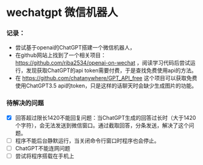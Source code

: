 #  wechatgpt 微信机器人
### 记录：
* 尝试基于openai的ChatGPT搭建一个微信机器人，
* 在github网站上找到了一个相关项目：https://github.com/riba2534/openai-on-wechat ，阅读学习代码后尝试运行，发现获取ChatGPT的api token需要付费，于是查找免费使用api的方法。
* 在 https://github.com/chatanywhere/GPT_API_free 这个项目可以获取免费使用ChatGPT3.5 api的token，只是这样的话聊天时会缺少生成图片的功能。

### 待解决的问题
- [x] 回答超过限长1420不能回复问题：当ChatGPT生成的回答过长时（大于1420个字符），会无法发送到微信窗口。通过截取回答，分条发送，解决了这个问题。
- [ ] 程序不能后台静默运行，当关闭命令行窗口时程序也会停止。
- [ ] ChatGPT不能连网问题
- [ ] 尝试将程序搭载在手机上
